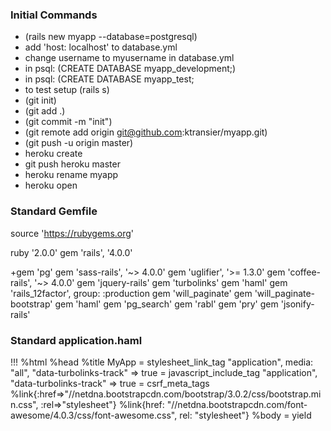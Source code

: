 ### Initial Commands
+ (rails new myapp --database=postgresql)
+ add 'host: localhost' to database.yml
+ change username to myusername in database.yml
+ in psql: (CREATE DATABASE myapp_development;)
+ in psql: (CREATE DATABASE myapp_test;
+ to test setup (rails s)
+ (git init)
+ (git add .)
+ (git commit -m "init")
+ (git remote add origin git@github.com:ktransier/myapp.git)
+ (git push -u origin master)
+ heroku create
+ git push heroku master
+ heroku rename myapp
+ heroku open

### Standard Gemfile

source 'https://rubygems.org'

ruby '2.0.0'
gem 'rails', '4.0.0'

+gem 'pg'
gem 'sass-rails', '~> 4.0.0'
gem 'uglifier', '>= 1.3.0'
gem 'coffee-rails', '~> 4.0.0'
gem 'jquery-rails'
gem 'turbolinks'
gem 'haml'
gem 'rails_12factor', group: :production
gem 'will_paginate'
gem 'will_paginate-bootstrap'
gem 'haml'
gem 'pg_search'
gem 'rabl'
gem 'pry'
gem 'jsonify-rails'

### Standard application.haml

!!!
%html
  %head
    %title MyApp
    = stylesheet_link_tag    "application", media: "all", "data-turbolinks-track" => true
    = javascript_include_tag "application", "data-turbolinks-track" => true
    = csrf_meta_tags
    %link{:href=>"//netdna.bootstrapcdn.com/bootstrap/3.0.2/css/bootstrap.min.css", :rel=>"stylesheet"}
    %link{href: "//netdna.bootstrapcdn.com/font-awesome/4.0.3/css/font-awesome.css", rel: "stylesheet"}
  %body
    = yield


